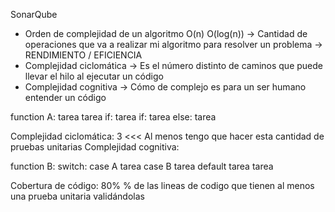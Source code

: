 SonarQube
- Orden de complejidad de un algoritmo O(n) O(log(n))
    -> Cantidad de operaciones que va a realizar mi algoritmo para resolver un problema
    -> RENDIMIENTO / EFICIENCIA
- Complejidad ciclomática
    -> Es el número distinto de caminos que puede llevar el hilo al ejecutar un código
- Complejidad cognitiva
    -> Cómo de complejo es para un ser humano entender un código


function A:
    tarea
    tarea
    if: 
        tarea
        if:
           tarea
        else:
           tarea
        
Complejidad ciclomática: 3 <<<  Al menos tengo que hacer esta cantidad de pruebas unitarias
Complejidad cognitiva:

function B:
    switch:
        case A
            tarea
        case B
            tarea
        default
            tarea
    tarea


Cobertura de código: 80%
% de las lineas de codigo que tienen al menos una prueba unitaria validándolas